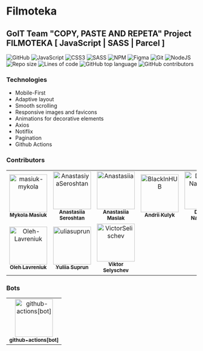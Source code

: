 # Filmoteka

## GoIT Team "COPY, PASTE AND REPETA" Project FILMOTEKA [ JavaScript | SASS | Parcel ]

![GitHub](https://img.shields.io/badge/github-%23121011.svg?style=for-the-badge&logo=github&logoColor=white)
![JavaScript](https://img.shields.io/badge/javascript-%23323330.svg?style=for-the-badge&logo=javascript&logoColor=%23F7DF1E)
![CSS3](https://img.shields.io/badge/css3-%231572B6.svg?style=for-the-badge&logo=css3&logoColor=white)
![SASS](https://img.shields.io/badge/SASS-hotpink.svg?style=for-the-badge&logo=SASS&logoColor=white)
![NPM](https://img.shields.io/badge/NPM-%23000000.svg?style=for-the-badge&logo=npm&logoColor=white)
![Figma](https://img.shields.io/badge/figma-%23F24E1E.svg?style=for-the-badge&logo=figma&logoColor=white)
![Git](https://img.shields.io/badge/git-%23F05033.svg?style=for-the-badge&logo=git&logoColor=white)
![NodeJS](https://img.shields.io/badge/node.js-6DA55F?style=for-the-badge&logo=node.js&logoColor=white)
![Repo size](https://img.shields.io/github/repo-size/masiuk-mykola/team-project-filmoteka?style=flat-square)
![Lines of code](https://img.shields.io/tokei/lines/github/masiuk-mykola/team-project-filmoteka?style=flat-square&color=orange)
![GitHub top language](https://img.shields.io/github/languages/top/masiuk-mykola/team-project-filmoteka?style=flat-square)
![GitHub contributors](https://img.shields.io/github/contributors/masiuk-mykola/team-project-filmoteka?style=flat-square)

### Technologies

- Mobile-First
- Adaptive layout
- Smooth scrolling
- Responsive images and favicons
- Animations for decorative elements
- Axios
- Notiflix
- Pagination
- Github Actions

### Contributors

<!-- markdownlint-disable -->
<!-- readme: contributors,ImgBotApp/- -start -->
<table>
<tr>
    <td align="center">
        <a href="https://github.com/masiuk-mykola">
            <img src="https://avatars.githubusercontent.com/u/50314811?v=4" width="100;" alt="masiuk-mykola"/>
            <br />
            <sub><b>Mykola Masiuk</b></sub>
        </a>
    </td>
    <td align="center">
        <a href="https://github.com/AnastasiyaSeroshtan">
            <img src="https://avatars.githubusercontent.com/u/97408274?v=4" width="100;" alt="AnastasiyaSeroshtan"/>
            <br />
            <sub><b>Anastasiia Seroshtan</b></sub>
        </a>
    </td>
    <td align="center">
        <a href="https://github.com/AnastasiiaKim1996">
            <img src="https://avatars.githubusercontent.com/u/96750008?v=4" width="100;" alt="Anastasiia"/>
            <br />
            <sub><b>Anastasiia Maslak</b></sub>
        </a>
    </td>
    <td align="center">
        <a href="https://github.com/BlackInHUB">
            <img src="https://avatars.githubusercontent.com/u/96769199?v=4" width="100;" alt="BlackInHUB"/>
            <br />
            <sub><b>Andrii Kulyk</b></sub>
        </a>
    </td>
    <td align="center">
        <a href="https://github.com/Dmitry-Natalchuk">
            <img src="https://avatars.githubusercontent.com/u/95769351?v=4" width="100;" alt="Dmitry-Natalchuk"/>
            <br />
            <sub><b>Dmytro Natalchuk</b></sub>
        </a>
    </td>
    <td align="center">
        <a href="https://github.com/Maryna-Korbet">
            <img src="https://avatars.githubusercontent.com/u/97749149?v=4" width="100;" alt="Maryna-Korbet"/>
            <br />
            <sub><b>Maryna Korbet</b></sub>
        </a>
    </td></tr>
<tr>
    <td align="center">
        <a href="https://github.com/Oleh-Lavreniuk">
            <img src="https://avatars.githubusercontent.com/u/98620588?v=4" width="100;" alt="Oleh-Lavreniuk"/>
            <br />
            <sub><b>Oleh Lavreniuk</b></sub>
        </a>
    </td>
    <td align="center">
        <a href="https://github.com/uliasuprun">
            <img src="https://avatars.githubusercontent.com/u/95654729?v=4" width="100;" alt="uliasuprun"/>
            <br />
            <sub><b>Yuliia Suprun</b></sub>
        </a>
    </td>
    <td align="center">
        <a href="https://github.com/VictorSelischev">
            <img src="https://avatars.githubusercontent.com/u/95778687?v=4" width="100;" alt="VictorSelischev"/>
            <br />
            <sub><b>Viktor Selyschev</b></sub>
        </a>
    </td></tr>
</table>
<!-- readme: contributors,ImgBotApp/- -end -->

### Bots

<!-- readme: bots -start -->
<table>
<tr>
    <td align="center">
        <a href="https://github.com/github-actions[bot]">
            <img src="https://avatars.githubusercontent.com/in/15368?v=4" width="100;" alt="github-actions[bot]"/>
            <br />
            <sub><b>github-actions[bot]</b></sub>
        </a>
    </td>
    </tr>
</table>
<!-- readme: bots,ImgBotApp -end -->
<!-- markdownlint-restore -->
